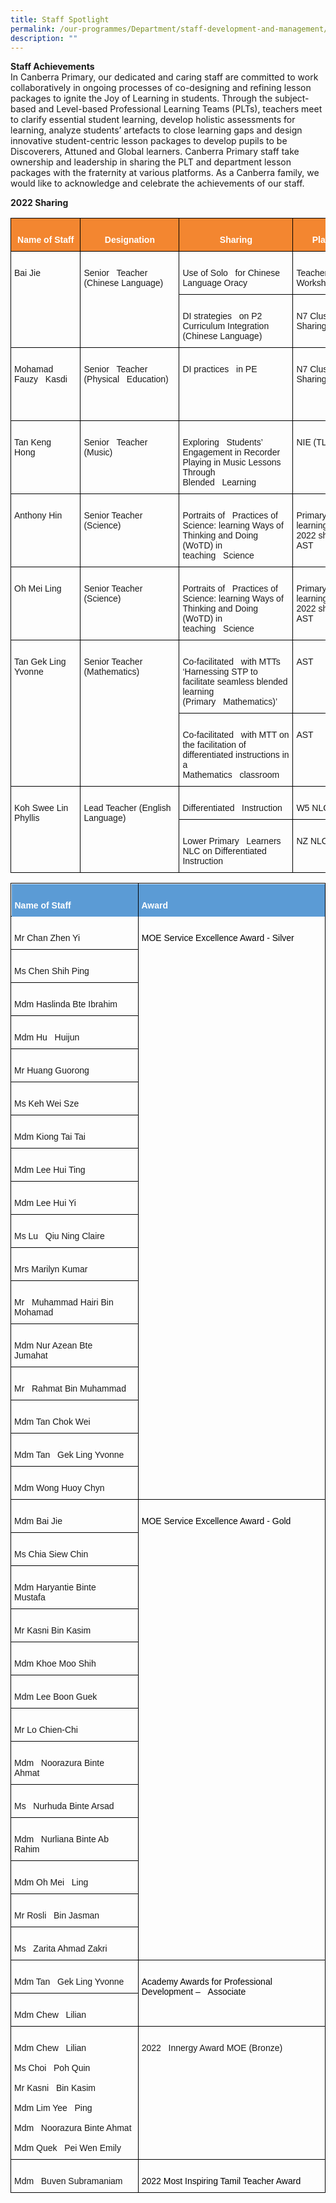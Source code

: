 ```yaml
---
title: Staff Spotlight
permalink: /our-programmes/Department/staff-development-and-management/
description: ""
---
```

**Staff Achievements**<br>
In Canberra Primary, our dedicated and caring staff are committed to work collaboratively in ongoing processes of co-designing and refining lesson packages to ignite the Joy of Learning in students. Through the subject-based and Level-based Professional Learning Teams (PLTs), teachers meet to clarify essential student learning, develop holistic assessments for learning, analyze students’ artefacts to close learning gaps and design innovative student-centric lesson packages to develop pupils to be Discoverers, Attuned and Global learners. 
Canberra Primary staff take ownership and leadership in sharing the PLT and department lesson packages with the fraternity at various platforms. As a Canberra family, we would like to acknowledge and celebrate the achievements of our staff. <br>

**2022 Sharing**

<style type="text/css">
.tg  {border-collapse:collapse;border-spacing:0;}
.tg td{border-color:black;border-style:solid;border-width:1px;font-family:Arial, sans-serif;font-size:14px;
  overflow:hidden;padding:10px 5px;word-break:normal;}
.tg th{border-color:black;border-style:solid;border-width:1px;font-family:Arial, sans-serif;font-size:14px;
  font-weight:normal;overflow:hidden;padding:10px 5px;word-break:normal;}
.tg .tg-qkx5{background-color:#f38630;color:#ffffff;font-weight:bold;text-align:center;vertical-align:top}
.tg .tg-0lax{text-align:left;vertical-align:top}
</style>
<table class="tg">
<thead>
  <tr>
    <th class="tg-qkx5">   <br>Name of Staff   </th>
    <th class="tg-qkx5">   <br>Designation   </th>
    <th class="tg-qkx5">   <br>Sharing    </th>
    <th class="tg-qkx5">   <br>Platform   </th>
  </tr>
</thead>
<tbody>
  <tr>
    <td class="tg-0lax" rowspan="2">&nbsp;&nbsp;&nbsp;<br>Bai Jie&nbsp;&nbsp;&nbsp;&nbsp;</td>
    <td class="tg-0lax" rowspan="2">&nbsp;&nbsp;&nbsp;<br>Senior&nbsp;&nbsp;&nbsp;Teacher (Chinese Language)<br>&nbsp;&nbsp;&nbsp;<br> &nbsp;&nbsp;&nbsp;</td>
    <td class="tg-0lax">&nbsp;&nbsp;&nbsp;<br>Use of Solo&nbsp;&nbsp;&nbsp;for Chinese Language Oracy&nbsp;&nbsp;&nbsp;</td>
    <td class="tg-0lax">&nbsp;&nbsp;&nbsp;<br>Teacher-Led-Workshop&nbsp;&nbsp;&nbsp;&nbsp;</td>
  </tr>
  <tr>
    <td class="tg-0lax">&nbsp;&nbsp;&nbsp;<br>DI strategies&nbsp;&nbsp;&nbsp;on P2 Curriculum Integration (Chinese Language)&nbsp;&nbsp;&nbsp;</td>
    <td class="tg-0lax">&nbsp;&nbsp;&nbsp;<br>N7 Cluster DI Sharing&nbsp;&nbsp;&nbsp;</td>
  </tr>
  <tr>
    <td class="tg-0lax">&nbsp;&nbsp;&nbsp;<br>Mohamad Fauzy&nbsp;&nbsp;&nbsp;Kasdi&nbsp;&nbsp;&nbsp;&nbsp;</td>
    <td class="tg-0lax">&nbsp;&nbsp;&nbsp;<br>Senior&nbsp;&nbsp;&nbsp;Teacher (Physical&nbsp;&nbsp;&nbsp;Education)&nbsp;&nbsp;&nbsp;</td>
    <td class="tg-0lax">&nbsp;&nbsp;&nbsp;<br>DI practices&nbsp;&nbsp;&nbsp;in PE<br>&nbsp;&nbsp;&nbsp;<br> <br>&nbsp;&nbsp;&nbsp;<br> &nbsp;&nbsp;&nbsp;</td>
    <td class="tg-0lax">&nbsp;&nbsp;&nbsp;<br>N7 Cluster DI Sharing&nbsp;&nbsp;&nbsp;</td>
  </tr>
  <tr>
    <td class="tg-0lax">&nbsp;&nbsp;&nbsp;<br>Tan Keng Hong&nbsp;&nbsp;&nbsp;</td>
    <td class="tg-0lax">&nbsp;&nbsp;&nbsp;<br>Senior&nbsp;&nbsp;&nbsp;Teacher (Music)&nbsp;&nbsp;&nbsp;</td>
    <td class="tg-0lax">&nbsp;&nbsp;&nbsp;<br>Exploring&nbsp;&nbsp;&nbsp;Students’ Engagement in Recorder Playing in Music Lessons Through Blended&nbsp;&nbsp;&nbsp;Learning&nbsp;&nbsp;&nbsp;&nbsp;</td>
    <td class="tg-0lax">&nbsp;&nbsp;&nbsp;<br>NIE (TLP1)&nbsp;&nbsp;&nbsp;</td>
  </tr>
  <tr>
    <td class="tg-0lax">&nbsp;&nbsp;&nbsp;<br>Anthony Hin&nbsp;&nbsp;&nbsp;</td>
    <td class="tg-0lax">&nbsp;&nbsp;&nbsp;<br>Senior Teacher (Science)&nbsp;&nbsp;&nbsp;</td>
    <td class="tg-0lax">&nbsp;&nbsp;&nbsp;<br>Portraits of&nbsp;&nbsp;&nbsp;Practices of Science: learning Ways of Thinking and Doing (WoTD) in teaching&nbsp;&nbsp;&nbsp;Science&nbsp;&nbsp;&nbsp;</td>
    <td class="tg-0lax">&nbsp;&nbsp;&nbsp;<br>Primary&nbsp;&nbsp;&nbsp;science learning day 2022 sharing at AST&nbsp;&nbsp;&nbsp;</td>
  </tr>
  <tr>
    <td class="tg-0lax">&nbsp;&nbsp;&nbsp;<br>Oh Mei Ling&nbsp;&nbsp;&nbsp;&nbsp;</td>
    <td class="tg-0lax">&nbsp;&nbsp;&nbsp;<br>Senior Teacher (Science)&nbsp;&nbsp;&nbsp;</td>
    <td class="tg-0lax">&nbsp;&nbsp;&nbsp;<br>Portraits of&nbsp;&nbsp;&nbsp;Practices of Science: learning Ways of Thinking and Doing (WoTD) in teaching&nbsp;&nbsp;&nbsp;Science&nbsp;&nbsp;&nbsp;</td>
    <td class="tg-0lax">&nbsp;&nbsp;&nbsp;<br>Primary&nbsp;&nbsp;&nbsp;science learning day 2022 sharing at AST&nbsp;&nbsp;&nbsp;</td>
  </tr>
  <tr>
    <td class="tg-0lax" rowspan="2">&nbsp;&nbsp;&nbsp;<br>Tan Gek Ling Yvonne<br>&nbsp;&nbsp;&nbsp;<br> &nbsp;&nbsp;&nbsp;</td>
    <td class="tg-0lax" rowspan="2">&nbsp;&nbsp;&nbsp;<br>Senior Teacher (Mathematics)<br>&nbsp;&nbsp;&nbsp;<br> &nbsp;&nbsp;&nbsp;</td>
    <td class="tg-0lax">&nbsp;&nbsp;&nbsp;<br>Co-facilitated&nbsp;&nbsp;&nbsp;with MTTs ‘Harnessing STP to facilitate seamless blended learning (Primary&nbsp;&nbsp;&nbsp;Mathematics)’&nbsp;&nbsp;&nbsp;&nbsp;</td>
    <td class="tg-0lax">&nbsp;&nbsp;&nbsp;<br>AST&nbsp;&nbsp;&nbsp;</td>
  </tr>
  <tr>
    <td class="tg-0lax">&nbsp;&nbsp;&nbsp;<br>Co-facilitated&nbsp;&nbsp;&nbsp;with MTT on the facilitation of differentiated instructions in a Mathematics&nbsp;&nbsp;&nbsp;classroom&nbsp;&nbsp;&nbsp;&nbsp;</td>
    <td class="tg-0lax">&nbsp;&nbsp;&nbsp;<br>AST&nbsp;&nbsp;&nbsp;</td>
  </tr>
  <tr>
    <td class="tg-0lax" rowspan="2">&nbsp;&nbsp;&nbsp;<br>Koh Swee Lin Phyllis<br>&nbsp;&nbsp;&nbsp;<br> &nbsp;&nbsp;&nbsp;</td>
    <td class="tg-0lax" rowspan="2">&nbsp;&nbsp;&nbsp;<br>Lead Teacher (English Language)<br>&nbsp;&nbsp;&nbsp;<br> &nbsp;&nbsp;&nbsp;</td>
    <td class="tg-0lax">&nbsp;&nbsp;&nbsp;<br>Differentiated&nbsp;&nbsp;&nbsp;Instruction&nbsp;&nbsp;&nbsp;</td>
    <td class="tg-0lax">&nbsp;&nbsp;&nbsp;<br>W5 NLC&nbsp;&nbsp;&nbsp;</td>
  </tr>
  <tr>
    <td class="tg-0lax">&nbsp;&nbsp;&nbsp;<br>Lower Primary&nbsp;&nbsp;&nbsp;Learners NLC on Differentiated Instruction&nbsp;&nbsp;&nbsp;</td>
    <td class="tg-0lax">&nbsp;&nbsp;&nbsp;<br>NZ NLC&nbsp;&nbsp;&nbsp;</td>
  </tr>
</tbody>
</table>

<style type="text/css">
.tg  {border-collapse:collapse;border-spacing:0;}
.tg td{border-color:black;border-style:solid;border-width:1px;font-family:Arial, sans-serif;font-size:14px;
  overflow:hidden;padding:10px 5px;word-break:normal;}
.tg th{border-color:black;border-style:solid;border-width:1px;font-family:Arial, sans-serif;font-size:14px;
  font-weight:normal;overflow:hidden;padding:10px 5px;word-break:normal;}
.tg .tg-8kaz{background-color:#5b9bd5;color:#ffffff;font-weight:bold;position:-webkit-sticky;position:sticky;text-align:left;
  top:-1px;vertical-align:top;will-change:transform}
.tg .tg-0lax{text-align:left;vertical-align:top}
</style>
<table class="tg">
<thead>
  <tr>
    <th class="tg-8kaz">   <br>Name of Staff   </th>
    <th class="tg-8kaz">   <br>Award   </th>
  </tr>
</thead>
<tbody>
  <tr>
    <td class="tg-0lax">&nbsp;&nbsp;&nbsp;<br>Mr Chan Zhen Yi&nbsp;&nbsp;&nbsp;</td>
    <td class="tg-0lax" rowspan="17">&nbsp;&nbsp;&nbsp;<br><span style="color:black;background-color:white">MOE Service Excellence Award - Silver</span><br>&nbsp;&nbsp;&nbsp;<br> &nbsp;&nbsp;&nbsp;</td>
  </tr>
  <tr>
    <td class="tg-0lax">&nbsp;&nbsp;&nbsp;<br>Ms Chen Shih Ping&nbsp;&nbsp;&nbsp;&nbsp;</td>
  </tr>
  <tr>
    <td class="tg-0lax">&nbsp;&nbsp;&nbsp;<br>Mdm Haslinda Bte Ibrahim&nbsp;&nbsp;&nbsp;</td>
  </tr>
  <tr>
    <td class="tg-0lax">&nbsp;&nbsp;&nbsp;<br>Mdm Hu&nbsp;&nbsp;&nbsp;Huijun&nbsp;&nbsp;&nbsp;</td>
  </tr>
  <tr>
    <td class="tg-0lax">&nbsp;&nbsp;&nbsp;<br>Mr Huang Guorong&nbsp;&nbsp;&nbsp;</td>
  </tr>
  <tr>
    <td class="tg-0lax">&nbsp;&nbsp;&nbsp;<br>Ms Keh Wei Sze&nbsp;&nbsp;&nbsp;</td>
  </tr>
  <tr>
    <td class="tg-0lax">&nbsp;&nbsp;&nbsp;<br>Mdm Kiong Tai Tai&nbsp;&nbsp;&nbsp;</td>
  </tr>
  <tr>
    <td class="tg-0lax">&nbsp;&nbsp;&nbsp;<br>Mdm Lee Hui Ting&nbsp;&nbsp;&nbsp;</td>
  </tr>
  <tr>
    <td class="tg-0lax">&nbsp;&nbsp;&nbsp;<br>Mdm Lee Hui Yi&nbsp;&nbsp;&nbsp;</td>
  </tr>
  <tr>
    <td class="tg-0lax">&nbsp;&nbsp;&nbsp;<br>Ms Lu&nbsp;&nbsp;&nbsp;Qiu Ning Claire&nbsp;&nbsp;&nbsp;</td>
  </tr>
  <tr>
    <td class="tg-0lax">&nbsp;&nbsp;&nbsp;<br>Mrs Marilyn Kumar&nbsp;&nbsp;&nbsp;</td>
  </tr>
  <tr>
    <td class="tg-0lax">&nbsp;&nbsp;&nbsp;<br>Mr&nbsp;&nbsp;&nbsp;Muhammad Hairi Bin Mohamad&nbsp;&nbsp;&nbsp;</td>
  </tr>
  <tr>
    <td class="tg-0lax">&nbsp;&nbsp;&nbsp;<br>Mdm Nur Azean Bte Jumahat&nbsp;&nbsp;&nbsp;</td>
  </tr>
  <tr>
    <td class="tg-0lax">&nbsp;&nbsp;&nbsp;<br>Mr&nbsp;&nbsp;&nbsp;Rahmat Bin Muhammad&nbsp;&nbsp;&nbsp;</td>
  </tr>
  <tr>
    <td class="tg-0lax">&nbsp;&nbsp;&nbsp;<br>Mdm Tan Chok Wei&nbsp;&nbsp;&nbsp;</td>
  </tr>
  <tr>
    <td class="tg-0lax">&nbsp;&nbsp;&nbsp;<br>Mdm Tan&nbsp;&nbsp;&nbsp;Gek Ling Yvonne&nbsp;&nbsp;&nbsp;</td>
  </tr>
  <tr>
    <td class="tg-0lax">&nbsp;&nbsp;&nbsp;<br>Mdm Wong Huoy Chyn&nbsp;&nbsp;&nbsp;</td>
  </tr>
  <tr>
    <td class="tg-0lax">&nbsp;&nbsp;&nbsp;<br>Mdm Bai Jie&nbsp;&nbsp;&nbsp;</td>
    <td class="tg-0lax" rowspan="13">&nbsp;&nbsp;&nbsp;<br><span style="color:black;background-color:white">MOE Service Excellence Award - Gold</span><br>&nbsp;&nbsp;&nbsp;<br> &nbsp;&nbsp;&nbsp;</td>
  </tr>
  <tr>
    <td class="tg-0lax">&nbsp;&nbsp;&nbsp;<br>Ms Chia Siew Chin&nbsp;&nbsp;&nbsp;</td>
  </tr>
  <tr>
    <td class="tg-0lax">&nbsp;&nbsp;&nbsp;<br>Mdm Haryantie Binte Mustafa&nbsp;&nbsp;&nbsp;</td>
  </tr>
  <tr>
    <td class="tg-0lax">&nbsp;&nbsp;&nbsp;<br>Mr Kasni Bin Kasim&nbsp;&nbsp;&nbsp;</td>
  </tr>
  <tr>
    <td class="tg-0lax">&nbsp;&nbsp;&nbsp;<br>Mdm Khoe Moo Shih&nbsp;&nbsp;&nbsp;</td>
  </tr>
  <tr>
    <td class="tg-0lax">&nbsp;&nbsp;&nbsp;<br>Mdm Lee Boon Guek&nbsp;&nbsp;&nbsp;</td>
  </tr>
  <tr>
    <td class="tg-0lax">&nbsp;&nbsp;&nbsp;<br>Mr Lo Chien-Chi&nbsp;&nbsp;&nbsp;</td>
  </tr>
  <tr>
    <td class="tg-0lax">&nbsp;&nbsp;&nbsp;<br>Mdm&nbsp;&nbsp;&nbsp;Noorazura Binte Ahmat&nbsp;&nbsp;&nbsp;</td>
  </tr>
  <tr>
    <td class="tg-0lax">&nbsp;&nbsp;&nbsp;<br>Ms&nbsp;&nbsp;&nbsp;Nurhuda Binte Arsad&nbsp;&nbsp;&nbsp;</td>
  </tr>
  <tr>
    <td class="tg-0lax">&nbsp;&nbsp;&nbsp;<br>Mdm&nbsp;&nbsp;&nbsp;Nurliana Binte Ab Rahim&nbsp;&nbsp;&nbsp;</td>
  </tr>
  <tr>
    <td class="tg-0lax">&nbsp;&nbsp;&nbsp;<br>Mdm Oh Mei&nbsp;&nbsp;&nbsp;Ling&nbsp;&nbsp;&nbsp;</td>
  </tr>
  <tr>
    <td class="tg-0lax">&nbsp;&nbsp;&nbsp;<br>Mr Rosli&nbsp;&nbsp;&nbsp;Bin Jasman&nbsp;&nbsp;&nbsp;</td>
  </tr>
  <tr>
    <td class="tg-0lax">&nbsp;&nbsp;&nbsp;<br>Ms&nbsp;&nbsp;&nbsp;Zarita Ahmad Zakri&nbsp;&nbsp;&nbsp;</td>
  </tr>
  <tr>
    <td class="tg-0lax">&nbsp;&nbsp;&nbsp;<br>Mdm Tan&nbsp;&nbsp;&nbsp;Gek Ling Yvonne&nbsp;&nbsp;&nbsp;</td>
    <td class="tg-0lax" rowspan="2">&nbsp;&nbsp;&nbsp;<br><span style="color:black;background-color:white">Academy Awards for Professional Development –&nbsp;&nbsp;&nbsp;Associate</span>&nbsp;&nbsp;&nbsp;</td>
  </tr>
  <tr>
    <td class="tg-0lax">&nbsp;&nbsp;&nbsp;<br>Mdm Chew&nbsp;&nbsp;&nbsp;Lilian&nbsp;&nbsp;&nbsp;</td>
  </tr>
  <tr>
    <td class="tg-0lax">&nbsp;&nbsp;&nbsp;<br>Mdm Chew&nbsp;&nbsp;&nbsp;Lilian<br>&nbsp;&nbsp;&nbsp;<br>Ms Choi&nbsp;&nbsp;&nbsp;Poh Quin<br>&nbsp;&nbsp;&nbsp;<br>Mr Kasni&nbsp;&nbsp;&nbsp;Bin Kasim<br>&nbsp;&nbsp;&nbsp;<br>Mdm Lim Yee&nbsp;&nbsp;&nbsp;Ping<br>&nbsp;&nbsp;&nbsp;<br>Mdm&nbsp;&nbsp;&nbsp;Noorazura Binte Ahmat<br>&nbsp;&nbsp;&nbsp;<br>Mdm Quek&nbsp;&nbsp;&nbsp;Pei Wen Emily&nbsp;&nbsp;&nbsp;</td>
    <td class="tg-0lax">&nbsp;&nbsp;&nbsp;<br>2022&nbsp;&nbsp;&nbsp;Innergy Award MOE (Bronze)&nbsp;&nbsp;&nbsp;</td>
  </tr>
  <tr>
    <td class="tg-0lax">&nbsp;&nbsp;&nbsp;<br>Mdm&nbsp;&nbsp;&nbsp;Buven Subramaniam&nbsp;&nbsp;&nbsp;</td>
    <td class="tg-0lax">&nbsp;&nbsp;&nbsp;<br><span style="color:black;background-color:white">2022 Most Inspiring Tamil Teacher Award </span>&nbsp;&nbsp;&nbsp;</td>
  </tr>
</tbody>
</table>